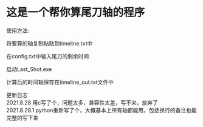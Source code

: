 <h1>这是一个帮你算尾刀轴的程序</h1>  
使用方法:  

将要算的轴复制粘贴到timeline.txt中  

在config.txt中输入尾刀的剩余时间  

启动Last_Shot.exe  

计算后的时间轴保存在timeline_out.txt文件中  

更新日志  
	2021.8.28 用c写了个，问题太多，兼容性太差，写不来，放弃了  
	2021.8.28.1 python重新写了个，大概基本上所有轴都能用，包括换行的备注也能完整的写下来  
